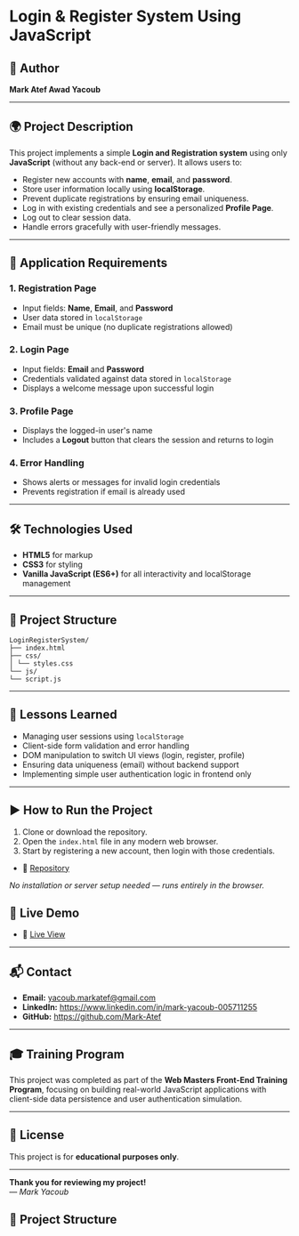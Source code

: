# Login & Register System Using JavaScript

## 👤 Author  
**Mark Atef Awad Yacoub**

---

## 🌍 Project Description

This project implements a simple **Login and Registration system** using only **JavaScript** (without any back-end or server). It allows users to:

- Register new accounts with **name**, **email**, and **password**.
- Store user information locally using **localStorage**.
- Prevent duplicate registrations by ensuring email uniqueness.
- Log in with existing credentials and see a personalized **Profile Page**.
- Log out to clear session data.
- Handle errors gracefully with user-friendly messages.

---

## 🚀 Application Requirements

### 1. Registration Page  
- Input fields: **Name**, **Email**, and **Password**  
- User data stored in `localStorage`  
- Email must be unique (no duplicate registrations allowed)

### 2. Login Page  
- Input fields: **Email** and **Password**  
- Credentials validated against data stored in `localStorage`  
- Displays a welcome message upon successful login

### 3. Profile Page  
- Displays the logged-in user's name  
- Includes a **Logout** button that clears the session and returns to login

### 4. Error Handling  
- Shows alerts or messages for invalid login credentials  
- Prevents registration if email is already used  

---

## 🛠️ Technologies Used

- **HTML5** for markup  
- **CSS3** for styling  
- **Vanilla JavaScript (ES6+)** for all interactivity and localStorage management

---

## 📁 Project Structure

```
LoginRegisterSystem/
├── index.html
├── css/
│ └── styles.css
└── js/
└── script.js 
```



---

## 🧠 Lessons Learned

- Managing user sessions using `localStorage`  
- Client-side form validation and error handling  
- DOM manipulation to switch UI views (login, register, profile)  
- Ensuring data uniqueness (email) without backend support  
- Implementing simple user authentication logic in frontend only

---

## ▶️ How to Run the Project

1. Clone or download the repository.  
2. Open the `index.html` file in any modern web browser.  
3. Start by registering a new account, then login with those credentials.  

- 🧾 [Repository](https://github.com/Mark-Atef/Login-Register-System-Using-JavaScript.git)

*No installation or server setup needed — runs entirely in the browser.*

## 🚀 Live Demo

- 🔗 [Live View](https://mark-atef.github.io/Login-Register-System-Using-JavaScript/)

---

## 📬 Contact

- **Email:** yacoub.markatef@gmail.com  
- **LinkedIn:** https://www.linkedin.com/in/mark-yacoub-005711255  
- **GitHub:** https://github.com/Mark-Atef

---

## 🎓 Training Program

This project was completed as part of the **Web Masters Front-End Training Program**, focusing on building real-world JavaScript applications with client-side data persistence and user authentication simulation.

---

## 📄 License

This project is for **educational purposes only**.

---

**Thank you for reviewing my project!**  
— *Mark Yacoub*













## 📁 Project Structure

